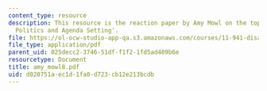 ```yaml
---
content_type: resource
description: This resource is the reaction paper by Amy Mowl on the topic 'Disaster
  Politics and Agenda Setting'.
file: https://ol-ocw-studio-app-qa.s3.amazonaws.com/courses/11-941-disaster-vulnerability-and-resilience-spring-2005/d020751aec1d1fa0d723cb12e213bcdb_amy_mowl8.pdf
file_type: application/pdf
parent_uid: 025decc2-3746-51df-f1f2-1fd5ad489b6e
resourcetype: Document
title: amy_mowl8.pdf
uid: d020751a-ec1d-1fa0-d723-cb12e213bcdb
---
```

